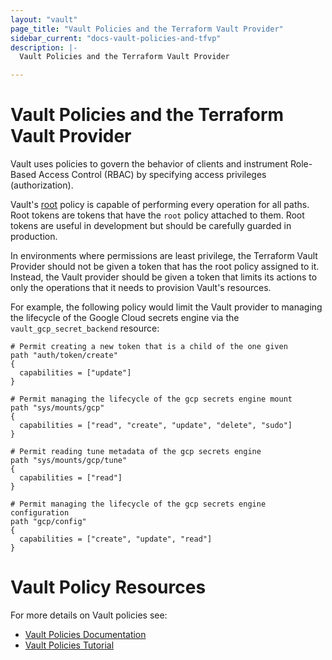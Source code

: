 ```yaml
---
layout: "vault"
page_title: "Vault Policies and the Terraform Vault Provider"
sidebar_current: "docs-vault-policies-and-tfvp"
description: |-
  Vault Policies and the Terraform Vault Provider

---
```


# Vault Policies and the Terraform Vault Provider

Vault uses policies to govern the behavior of clients and instrument Role-Based
Access Control (RBAC) by specifying access privileges (authorization).

Vault's [root](https://developer.hashicorp.com/vault/docs/concepts/policies#root-policy)
policy is capable of performing every operation for all paths. Root tokens are
tokens that have the `root` policy attached to them. Root tokens are useful in
development but should be carefully guarded in production.

In environments where permissions are least privilege, the Terraform Vault
Provider should not be given a token that has the root policy assigned to it.
Instead, the Vault provider should be given a token that limits its actions to only
the operations that it needs to provision Vault's resources.

For example, the following policy would limit the Vault provider to managing
the lifecycle of the Google Cloud secrets engine via the `vault_gcp_secret_backend`
resource:

```hcl
# Permit creating a new token that is a child of the one given
path "auth/token/create"
{
  capabilities = ["update"]
}

# Permit managing the lifecycle of the gcp secrets engine mount
path "sys/mounts/gcp"
{
  capabilities = ["read", "create", "update", "delete", "sudo"]
}

# Permit reading tune metadata of the gcp secrets engine
path "sys/mounts/gcp/tune"
{
  capabilities = ["read"]
}

# Permit managing the lifecycle of the gcp secrets engine configuration
path "gcp/config"
{
  capabilities = ["create", "update", "read"]
}
```

# Vault Policy Resources

For more details on Vault policies see:

- [Vault Policies Documentation](https://developer.hashicorp.com/vault/docs/concepts/policies)
- [Vault Policies Tutorial](https://developer.hashicorp.com/vault/tutorials/policies/policies)



